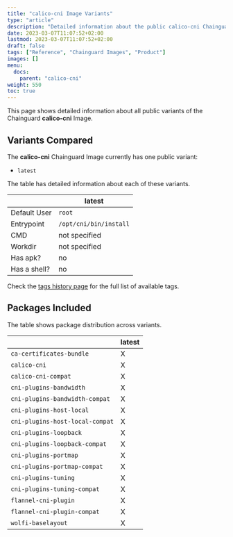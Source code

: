 ```yaml
---
title: "calico-cni Image Variants"
type: "article"
description: "Detailed information about the public calico-cni Chainguard Image variants"
date: 2023-03-07T11:07:52+02:00
lastmod: 2023-03-07T11:07:52+02:00
draft: false
tags: ["Reference", "Chainguard Images", "Product"]
images: []
menu:
  docs:
    parent: "calico-cni"
weight: 550
toc: true
---
```


This page shows detailed information about all public variants of the Chainguard **calico-cni** Image.

## Variants Compared
The **calico-cni** Chainguard Image currently has one public variant: 

- `latest`

The table has detailed information about each of these variants.

|              | latest                 |
|--------------|------------------------|
| Default User | `root`                 |
| Entrypoint   | `/opt/cni/bin/install` |
| CMD          | not specified          |
| Workdir      | not specified          |
| Has apk?     | no                     |
| Has a shell? | no                     |

Check the [tags history page](/chainguard/chainguard-images/reference/calico-cni/tags_history/) for the full list of available tags.

## Packages Included
The table shows package distribution across variants.

|                                 | latest |
|---------------------------------|--------|
| `ca-certificates-bundle`        | X      |
| `calico-cni`                    | X      |
| `calico-cni-compat`             | X      |
| `cni-plugins-bandwidth`         | X      |
| `cni-plugins-bandwidth-compat`  | X      |
| `cni-plugins-host-local`        | X      |
| `cni-plugins-host-local-compat` | X      |
| `cni-plugins-loopback`          | X      |
| `cni-plugins-loopback-compat`   | X      |
| `cni-plugins-portmap`           | X      |
| `cni-plugins-portmap-compat`    | X      |
| `cni-plugins-tuning`            | X      |
| `cni-plugins-tuning-compat`     | X      |
| `flannel-cni-plugin`            | X      |
| `flannel-cni-plugin-compat`     | X      |
| `wolfi-baselayout`              | X      |
